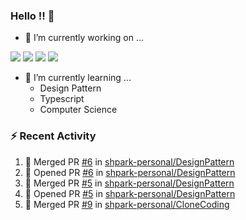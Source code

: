 ### Hello !! 👋

- 🔭 I’m currently working on ...

<img src="https://img.shields.io/badge/Python-83B81A?style=flat-square&logo=Python&logoColor=white"/></a> 
<img src="https://img.shields.io/badge/React-1AB7EA?style=flat-square&logo=react&logoColor=white"/></a>
<img src="https://img.shields.io/badge/TS-3178C6?style=flat-square&logo=typescript&logoColor=white"/></a>
<img src="https://img.shields.io/badge/Csharp-239120?style=flat-square&logo=csharp&logoColor=white"/></a>


- 🌱 I’m currently learning ...
  * Design Pattern
  * Typescript
  * Computer Science

### :zap: Recent Activity

<!--START_SECTION:activity-->
1. 🎉 Merged PR [#6](https://github.com/shpark-personal/DesignPattern/pull/6) in [shpark-personal/DesignPattern](https://github.com/shpark-personal/DesignPattern)
2. 💪 Opened PR [#6](https://github.com/shpark-personal/DesignPattern/pull/6) in [shpark-personal/DesignPattern](https://github.com/shpark-personal/DesignPattern)
3. 🎉 Merged PR [#5](https://github.com/shpark-personal/DesignPattern/pull/5) in [shpark-personal/DesignPattern](https://github.com/shpark-personal/DesignPattern)
4. 💪 Opened PR [#5](https://github.com/shpark-personal/DesignPattern/pull/5) in [shpark-personal/DesignPattern](https://github.com/shpark-personal/DesignPattern)
5. 🎉 Merged PR [#9](https://github.com/shpark-personal/CloneCoding/pull/9) in [shpark-personal/CloneCoding](https://github.com/shpark-personal/CloneCoding)
<!--END_SECTION:activity-->

<!--
**shpark-personal/shpark-personal** is a ✨ _special_ ✨ repository because its `README.md` (this file) appears on your GitHub profile.

Here are some ideas to get you started:

- 🔭 I’m currently working on ...
- 🌱 I’m currently learning ...
- 👯 I’m looking to collaborate on ...
- 🤔 I’m looking for help with ...
- 💬 Ask me about ...
- 📫 How to reach me: ...
- 😄 Pronouns: ...
- ⚡ Fun fact: ...
-->
